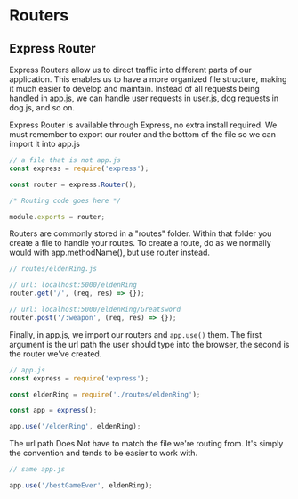 # Routers

## Express Router

Express Routers allow us to direct traffic into different parts of our application. This enables us to have a more organized file structure, making it much easier to develop and maintain. Instead of all requests being handled in app.js, we can handle user requests in user.js, dog requests in dog.js, and so on.

Express Router is available through Express, no extra install required. We must remember to export our router and the bottom of the file so we can import it into app.js

```js
// a file that is not app.js
const express = require('express');

const router = express.Router();

/* Routing code goes here */

module.exports = router;
```

Routers are commonly stored in a "routes" folder. Within that folder you create a file to handle your routes. To create a route, do as we normally would with app.methodName(), but use router instead.

```js
// routes/eldenRing.js

// url: localhost:5000/eldenRing
router.get('/', (req, res) => {});

// url: localhost:5000/eldenRing/Greatsword
router.post('/:weapon', (req, res) => {});
```

Finally, in app.js, we import our routers and `app.use()` them. The first argument is the url path the user should type into the browser, the second is the router we've created.

```js
// app.js
const express = require('express');

const eldenRing = require('./routes/eldenRing');

const app = express();

app.use('/eldenRing', eldenRing);
```

The url path Does Not have to match the file we're routing from. It's simply the convention and tends to be easier to work with.

```js
// same app.js

app.use('/bestGameEver', eldenRing);
```
